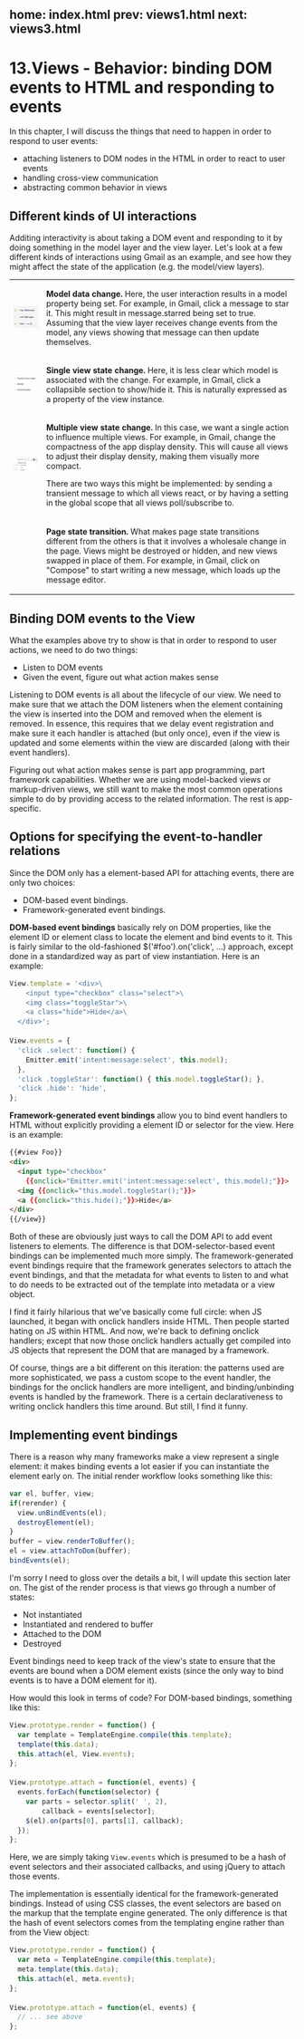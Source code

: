 home: index.html
prev: views1.html
next: views3.html
---
# 13.Views - Behavior: binding DOM events to HTML and responding to events

In this chapter, I will discuss the things that need to happen in order to respond to user events:

*   attaching listeners to DOM nodes in the HTML in order to react to user events
*   handling cross-view communication
*   abstracting common behavior in views

## Different kinds of UI interactions

Additing interactivity is about taking a DOM event and responding to it by doing something in the model layer and the view layer. Let's look at a few different kinds of interactions using Gmail as an example, and see how they might affect the state of the application (e.g. the model/view layers).

<table>
<tr><td>
<img src="assets/gmail_stars.png">
</td><td>
<p><b>Model data change.</b> Here, the user interaction results in a model property being set. For example, in Gmail, click a message to star it. This might result in message.starred being set to true. Assuming that the view layer receives change events from the model, any views showing that message can then update themselves.</p>

</td></tr>

<tr><td>

<img src="assets/gmail_collapse.png">

</td><td>

<p><b>Single view state change.</b> Here, it is less clear which model is associated with the change. For example, in Gmail, click a collapsible section to show/hide it. This is naturally expressed as a property of the view instance.</p>

</td></tr>

<tr><td>

<img src="assets/gmail_displaydensity.png">

</td><td>

<p><b>Multiple view state change.</b> In this case, we want a single action to influence multiple views. For example, in Gmail, change the compactness of the app display density. This will cause all views to adjust their display density, making them visually more compact.</p>

<p>There are two ways this might be implemented: by sending a transient message to which all views react, or by having a setting in the global scope that all views poll/subscribe to.</p>

</td></tr>

<tr><td>

</td><td>

<p><b>Page state transition.</b> What makes page state transitions different from the others is that it involves a wholesale change in the page. Views might be destroyed or hidden, and new views swapped in place of them. For example, in Gmail, click on "Compose" to start writing a new message, which loads up the message editor.</p>

</td></tr>

</table>


## Binding DOM events to the View

What the examples above try to show is that in order to respond to user actions, we need to do two things:

*   Listen to DOM events
*   Given the event, figure out what action makes sense

Listening to DOM events is all about the lifecycle of our view. We need to make sure that we attach the DOM listeners when the element containing the view is inserted into the DOM and removed when the element is removed. In essence, this requires that we delay event registration and make sure it each handler is attached (but only once), even if the view is updated and some elements within the view are discarded (along with their event handlers).

Figuring out what action makes sense is part app programming, part framework capabilities. Whether we are using model-backed views or markup-driven views, we still want to make the most common operations simple to do by providing access to the related information. The rest is app-specific.

## Options for specifying the event-to-handler relations

Since the DOM only has a element-based API for attaching events, there are only two choices:

*   DOM-based event bindings.
*   Framework-generated event bindings.

**DOM-based event bindings** basically rely on DOM properties, like the element ID or element class to locate the element and bind events to it. This is fairly similar to the old-fashioned $('#foo').on('click', ...) approach, except done in a standardized way as part of view instantiation. Here is an example:

```js
View.template = '<div>\
    <input type="checkbox" class="select">\
    <img class="toggleStar">\
    <a class="hide">Hide</a>\
  </div>';

View.events = {
  'click .select': function() {
    Emitter.emit('intent:message:select', this.model);
  },
  'click .toggleStar': function() { this.model.toggleStar(); },
  'click .hide': 'hide',
};
```

**Framework-generated event bindings** allow you to bind event handlers to HTML without explicitly providing a element ID or selector for the view. Here is an example:

```html
{{#view Foo}}
<div>
  <input type="checkbox"
    {{onclick="Emitter.emit('intent:message:select', this.model);"}}>
  <img {{onclick="this.model.toggleStar();"}}>
  <a {{onclick="this.hide();"}}>Hide</a>
</div>
{{/view}}
```

Both of these are obviously just ways to call the DOM API to add event listeners to elements. The difference is that DOM-selector-based event bindings can be implemented much more simply. The framework-generated event bindings require that the framework generates selectors to attach the event bindings, and that the metadata for what events to listen to and what to do needs to be extracted out of the template into metadata or a view object.

I find it fairly hilarious that we've basically come full circle: when JS launched, it began with onclick handlers inside HTML. Then people started hating on JS within HTML. And now, we're back to defining onclick handlers; except that now those onclick handlers actually get compiled into JS objects that represent the DOM that are managed by a framework.

Of course, things are a bit different on this iteration: the patterns used are more sophisticated, we pass a custom scope to the event handler, the bindings for the onclick handlers are more intelligent, and binding/unbinding events is handled by the framework. There is a certain declarativeness to writing onclick handlers this time around. But still, I find it funny.

## Implementing event bindings

There is a reason why many frameworks make a view represent a single element: it makes binding events a lot easier if you can instantiate the element early on. The initial render workflow looks something like this:

```js
var el, buffer, view;
if(rerender) {
  view.unBindEvents(el);
  destroyElement(el);
}
buffer = view.renderToBuffer();
el = view.attachToDom(buffer);
bindEvents(el);
```

I'm sorry I need to gloss over the details a bit, I will update this section later on. The gist of the render process is that views go through a number of states:

*   Not instantiated
*   Instantiated and rendered to buffer
*   Attached to the DOM
*   Destroyed

Event bindings need to keep track of the view's state to ensure that the events are bound when a DOM element exists (since the only way to bind events is to have a DOM element for it).

How would this look in terms of code? For DOM-based bindings, something like this:

```js
View.prototype.render = function() {
  var template = TemplateEngine.compile(this.template);
  template(this.data);
  this.attach(el, View.events);
};

View.prototype.attach = function(el, events) {
  events.forEach(function(selector) {
    var parts = selector.split(' ', 2),
        callback = events[selector];
    $(el).on(parts[0], parts[1], callback);
  });
};
```

Here, we are simply taking `View.events` which is presumed to be a hash of event selectors and their associated callbacks, and using jQuery to attach those events.

The implementation is essentially identical for the framework-generated bindings. Instead of using CSS classes, the event selectors are based on the markup that the template engine generated. The only difference is that the hash of event selectors comes from the templating engine rather than from the View object:

```js
View.prototype.render = function() {
  var meta = TemplateEngine.compile(this.template);
  meta.template(this.data);
  this.attach(el, meta.events);
};

View.prototype.attach = function(el, events) {
  // ... see above
};
```
